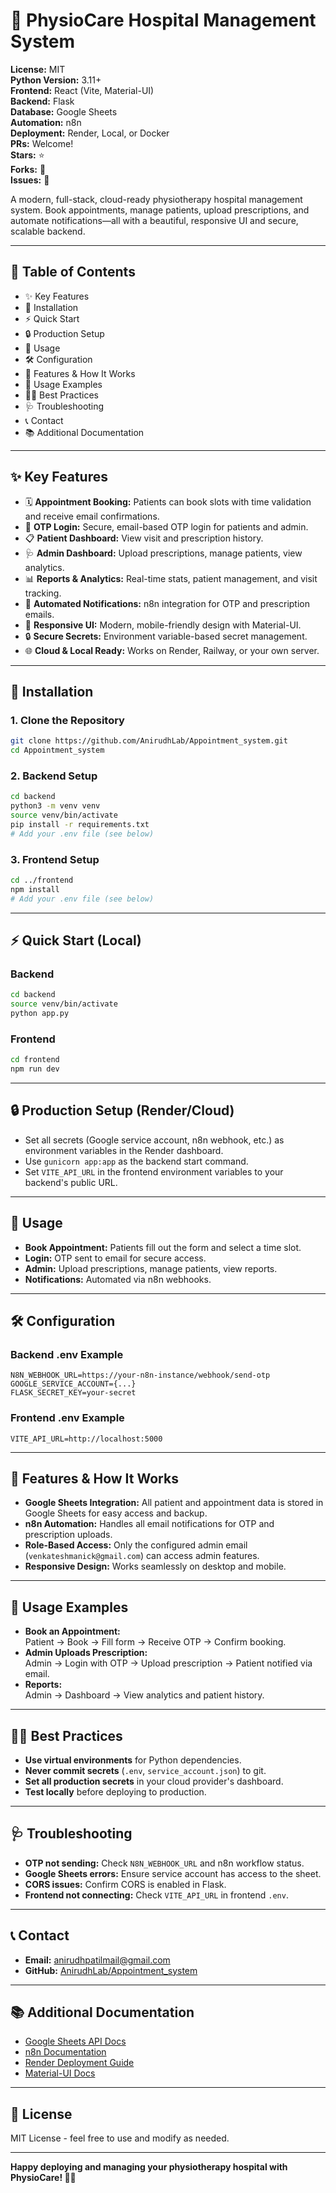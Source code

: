 # 🏥 PhysioCare Hospital Management System

**License:** MIT  
**Python Version:** 3.11+  
**Frontend:** React (Vite, Material-UI)  
**Backend:** Flask  
**Database:** Google Sheets  
**Automation:** n8n  
**Deployment:** Render, Local, or Docker  
**PRs:** Welcome!  
**Stars:** ⭐  
**Forks:** 🍴  
**Issues:** 🐞

A modern, full-stack, cloud-ready physiotherapy hospital management system. Book appointments, manage patients, upload prescriptions, and automate notifications—all with a beautiful, responsive UI and secure, scalable backend.

---

## 📑 Table of Contents
- ✨ Key Features
- 🚀 Installation
- ⚡ Quick Start
- 🔒 Production Setup
- 📖 Usage
- 🛠️ Configuration
- 🏥 Features & How It Works
- 🚀 Usage Examples
- 🧑‍💻 Best Practices
- 🩺 Troubleshooting
- 📞 Contact
- 📚 Additional Documentation

---

## ✨ Key Features
- 🗓️ **Appointment Booking:** Patients can book slots with time validation and receive email confirmations.
- 🔑 **OTP Login:** Secure, email-based OTP login for patients and admin.
- 📋 **Patient Dashboard:** View visit and prescription history.
- 🩺 **Admin Dashboard:** Upload prescriptions, manage patients, view analytics.
- 📊 **Reports & Analytics:** Real-time stats, patient management, and visit tracking.
- 📧 **Automated Notifications:** n8n integration for OTP and prescription emails.
- 📱 **Responsive UI:** Modern, mobile-friendly design with Material-UI.
- 🔒 **Secure Secrets:** Environment variable-based secret management.
- 🌐 **Cloud & Local Ready:** Works on Render, Railway, or your own server.

---

## 🚀 Installation

### 1. **Clone the Repository**
```sh
git clone https://github.com/AnirudhLab/Appointment_system.git
cd Appointment_system
```

### 2. **Backend Setup**
```sh
cd backend
python3 -m venv venv
source venv/bin/activate
pip install -r requirements.txt
# Add your .env file (see below)
```

### 3. **Frontend Setup**
```sh
cd ../frontend
npm install
# Add your .env file (see below)
```

---

## ⚡ Quick Start (Local)

### **Backend**
```sh
cd backend
source venv/bin/activate
python app.py
```

### **Frontend**
```sh
cd frontend
npm run dev
```

---

## 🔒 Production Setup (Render/Cloud)
- Set all secrets (Google service account, n8n webhook, etc.) as environment variables in the Render dashboard.
- Use `gunicorn app:app` as the backend start command.
- Set `VITE_API_URL` in the frontend environment variables to your backend's public URL.

---

## 📖 Usage
- **Book Appointment:** Patients fill out the form and select a time slot.
- **Login:** OTP sent to email for secure access.
- **Admin:** Upload prescriptions, manage patients, view reports.
- **Notifications:** Automated via n8n webhooks.

---

## 🛠️ Configuration

### **Backend .env Example**
```
N8N_WEBHOOK_URL=https://your-n8n-instance/webhook/send-otp
GOOGLE_SERVICE_ACCOUNT={...}
FLASK_SECRET_KEY=your-secret
```

### **Frontend .env Example**
```
VITE_API_URL=http://localhost:5000
```

---

## 🏥 Features & How It Works
- **Google Sheets Integration:** All patient and appointment data is stored in Google Sheets for easy access and backup.
- **n8n Automation:** Handles all email notifications for OTP and prescription uploads.
- **Role-Based Access:** Only the configured admin email (`venkateshmanick@gmail.com`) can access admin features.
- **Responsive Design:** Works seamlessly on desktop and mobile.

---

## 🚀 Usage Examples
- **Book an Appointment:**  
  Patient → Book → Fill form → Receive OTP → Confirm booking.
- **Admin Uploads Prescription:**  
  Admin → Login with OTP → Upload prescription → Patient notified via email.
- **Reports:**  
  Admin → Dashboard → View analytics and patient history.

---

## 🧑‍💻 Best Practices
- **Use virtual environments** for Python dependencies.
- **Never commit secrets** (`.env`, `service_account.json`) to git.
- **Set all production secrets** in your cloud provider's dashboard.
- **Test locally** before deploying to production.

---

## 🩺 Troubleshooting
- **OTP not sending:** Check `N8N_WEBHOOK_URL` and n8n workflow status.
- **Google Sheets errors:** Ensure service account has access to the sheet.
- **CORS issues:** Confirm CORS is enabled in Flask.
- **Frontend not connecting:** Check `VITE_API_URL` in frontend `.env`.

---

## 📞 Contact
- **Email:** anirudhpatilmail@gmail.com
- **GitHub:** [AnirudhLab/Appointment_system](https://github.com/AnirudhLab/Appointment_system)

---

## 📚 Additional Documentation
- [Google Sheets API Docs](https://developers.google.com/sheets/api)
- [n8n Documentation](https://docs.n8n.io/)
- [Render Deployment Guide](https://render.com/docs/deploy-flask)
- [Material-UI Docs](https://mui.com/)

---

## 📝 License
MIT License - feel free to use and modify as needed.

---

**Happy deploying and managing your physiotherapy hospital with PhysioCare! 🏥✨** 
